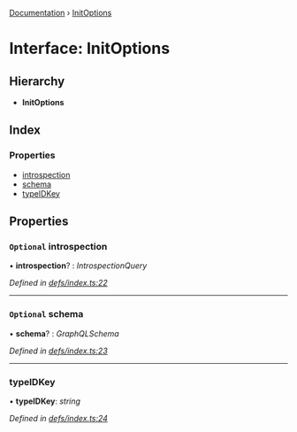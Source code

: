 [Documentation](../README.md) › [InitOptions](initoptions.md)

# Interface: InitOptions

## Hierarchy

* **InitOptions**

## Index

### Properties

* [introspection](initoptions.md#optional-introspection)
* [schema](initoptions.md#optional-schema)
* [typeIDKey](initoptions.md#typeidkey)

## Properties

### `Optional` introspection

• **introspection**? : *IntrospectionQuery*

*Defined in [defs/index.ts:22](https://github.com/badbatch/graphql-box/blob/3468b42/packages/request-parser/src/defs/index.ts#L22)*

___

### `Optional` schema

• **schema**? : *GraphQLSchema*

*Defined in [defs/index.ts:23](https://github.com/badbatch/graphql-box/blob/3468b42/packages/request-parser/src/defs/index.ts#L23)*

___

###  typeIDKey

• **typeIDKey**: *string*

*Defined in [defs/index.ts:24](https://github.com/badbatch/graphql-box/blob/3468b42/packages/request-parser/src/defs/index.ts#L24)*
